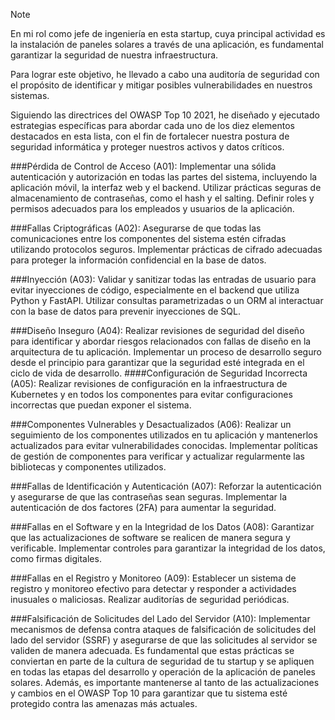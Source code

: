 >[!NOTE]
>En mi rol como jefe de ingeniería en esta startup, cuya principal actividad es la instalación de paneles solares a través de una aplicación, es fundamental garantizar la seguridad de nuestra infraestructura.
>
> Para lograr este objetivo, he llevado a cabo una auditoría de seguridad con el propósito de identificar y mitigar posibles vulnerabilidades en nuestros sistemas.
>
> Siguiendo las directrices del OWASP Top 10 2021, he diseñado y ejecutado estrategias específicas para abordar cada uno de los diez elementos destacados en esta lista, con el fin de fortalecer nuestra postura de seguridad informática y proteger nuestros activos y datos críticos.


###Pérdida de Control de Acceso (A01):
Implementar una sólida autenticación y autorización en todas las partes del sistema, incluyendo la aplicación móvil, la interfaz web y el backend.
Utilizar prácticas seguras de almacenamiento de contraseñas, como el hash y el salting.
Definir roles y permisos adecuados para los empleados y usuarios de la aplicación.

###Fallas Criptográficas (A02):
Asegurarse de que todas las comunicaciones entre los componentes del sistema estén cifradas utilizando protocolos seguros.
Implementar prácticas de cifrado adecuadas para proteger la información confidencial en la base de datos.

###Inyección (A03):
Validar y sanitizar todas las entradas de usuario para evitar inyecciones de código, especialmente en el backend que utiliza Python y FastAPI.
Utilizar consultas parametrizadas o un ORM al interactuar con la base de datos para prevenir inyecciones de SQL.

###Diseño Inseguro (A04):
Realizar revisiones de seguridad del diseño para identificar y abordar riesgos relacionados con fallas de diseño en la arquitectura de tu aplicación.
Implementar un proceso de desarrollo seguro desde el principio para garantizar que la seguridad esté integrada en el ciclo de vida de desarrollo.
####Configuración de Seguridad Incorrecta (A05):
Realizar revisiones de configuración en la infraestructura de Kubernetes y en todos los componentes para evitar configuraciones incorrectas que puedan exponer el sistema.

###Componentes Vulnerables y Desactualizados (A06):
Realizar un seguimiento de los componentes utilizados en tu aplicación y mantenerlos actualizados para evitar vulnerabilidades conocidas.
Implementar políticas de gestión de componentes para verificar y actualizar regularmente las bibliotecas y componentes utilizados.

###Fallas de Identificación y Autenticación (A07):
Reforzar la autenticación y asegurarse de que las contraseñas sean seguras.
Implementar la autenticación de dos factores (2FA) para aumentar la seguridad.

###Fallas en el Software y en la Integridad de los Datos (A08):
Garantizar que las actualizaciones de software se realicen de manera segura y verificable.
Implementar controles para garantizar la integridad de los datos, como firmas digitales.

###Fallas en el Registro y Monitoreo (A09):
Establecer un sistema de registro y monitoreo efectivo para detectar y responder a actividades inusuales o maliciosas.
Realizar auditorías de seguridad periódicas.

###Falsificación de Solicitudes del Lado del Servidor (A10):
Implementar mecanismos de defensa contra ataques de falsificación de solicitudes del lado del servidor (SSRF) y asegurarse de que las solicitudes al servidor se validen de manera adecuada.
Es fundamental que estas prácticas se conviertan en parte de la cultura de seguridad de tu startup y se apliquen en todas las etapas del desarrollo y operación de la aplicación de paneles solares. Además, es importante mantenerse al tanto de las actualizaciones y cambios en el OWASP Top 10 para garantizar que tu sistema esté protegido contra las amenazas más actuales.
